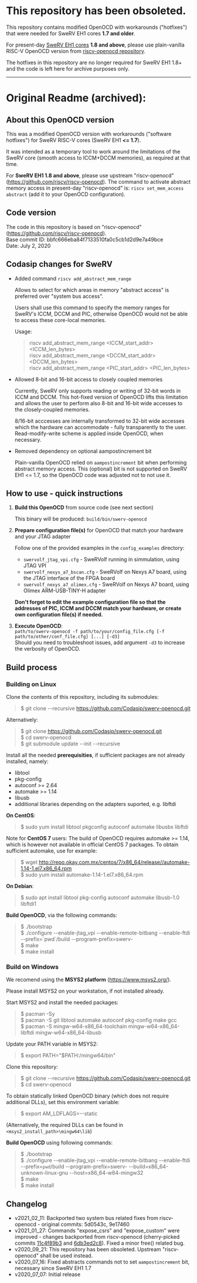 # This repository has been obsoleted.

This repository contains modified OpenOCD with workarounds ("hotfixes") that were needed for SweRV EH1 cores **1.7 and older**.

For present-day [SweRV EH1 cores](https://github.com/chipsalliance/Cores-SweRV) **1.8 and above**, please use plain-vanilla RISC-V OpenOCD version from [riscv-openocd repository](https://github.com/riscv/riscv-openocd).

The hotfixes in this repository are no longer required for SweRV EH1 1.8+ and the code is left here for archive purposes only.

---
# Original Readme (archived):


## About this OpenOCD version

This was a modified OpenOCD version with workarounds 
("software hotfixes") for SweRV RISC-V cores (SweRV EH1 **<= 1.7**).

It was intended as a temporary tool to work around the limitations
of the SweRV core (smooth access to ICCM+DCCM memories), as required at that time.

For **SweRV EH1 1.8 and above**, please use upstream "riscv-openocd" (https://github.com/riscv/riscv-openocd). The command to activate abstract memory access in present-day "riscv-openocd" is: `riscv set_mem_access abstract` (add it to your OpenOCD configuration).


## Code version

The code in this repository is based on "riscv-openocd" (https://github.com/riscv/riscv-openocd).<br>
Base commit ID: bbfc666eba84f7133510fa0c5cb1d2d9e7a49bce<br>
Date: July 2, 2020

## Codasip changes for SweRV

- Added command `riscv add_abstract_mem_range`

  Allows to select for which areas in memory "abstract access" is preferred
over "system bus access".

  Users shall use this command to specify the memory ranges for SweRV's
ICCM, DCCM and PIC, otherwise OpenOCD would not be able to access these
core-local memories.

  Usage:

  >riscv add_abstract_mem_range <ICCM_start_addr> <ICCM_len_bytes><br>
   riscv add_abstract_mem_range <DCCM_start_addr> <DCCM_len_bytes><br>
   riscv add_abstract_mem_range <PIC_start_addr> <PIC_len_bytes>

- Allowed 8-bit and 16-bit access to closely coupled memories

  Currently, SweRV only supports reading or writing of 32-bit words in ICCM and DCCM.
This hot-fixed version of OpenOCD lifts this limitation and allows the user to perform also
8-bit and 16-bit wide accesses to the closely-coupled memories.

  8/16-bit acccesses are internally transformed to 32-bit wide accesses which the hardware can
accommodate - fully transparently to the user. Read-modify-write scheme is applied inside OpenOCD,
when necessary.

- Removed dependency on optional aampostincrement bit

  Plain-vanilla OpenOCD relied on `aampostincrement` bit when performing abstract memory access.
This (optional) bit is not supported on SweRV EH1 <= 1.7, so the OpenOCD code was adjusted not to 
not use it.

## How to use - quick instructions

1. **Build this OpenOCD** from source code (see next section)

   This binary will be produced: `build/bin/swerv-openocd`

2. **Prepare configuration file(s)** for OpenOCD that match your hardware and your JTAG adapter

   Follow one of the provided examples in the `config_examples` directory: 
   
   - `swervolf_jtag_vpi.cfg` - SweRVolf running in simmulation, using JTAG VPI
   - `swervolf_nexys_a7_bscan.cfg` - SweRVolf on Nexys A7 board, using the JTAG interface of the FPGA board
   - `swervolf_nexys_a7_olimex.cfg` - SweRVolf on Nexys A7 board, using Olimex ARM-USB-TINY-H adapter

   **Don't forget to edit the example configuration file so that the addresses of PIC, ICCM and DCCM match your hardware, or create own configuration file(s) if needed.**

3. **Execute OpenOCD**:<br>
   `path/to/swerv-openocd -f path/to/your/config_file.cfg [-f path/to/other/conf_file.cfg] [...] [-d3]`<br>
   Should you need to troubleshoot issues, add argument `-d3` to increase the verbosity of OpenOCD.

## Build process

### Building on Linux

Clone the contents of this repository, including its submodules:

>$ git clone --recursive https://github.com/Codasip/swerv-openocd.git

Alternatively:

>$ git clone https://github.com/Codasip/swerv-openocd.git</br>
 $ cd swerv-openocd</br>
 $ git submodule update --init --recursive

Install all the needed **prerequisities**, if sufficient packages are not already installed, namely:
- libtool
- pkg-config
- autoconf >= 2.64
- automake >= 1.14
- libusb
- additional libraries depending on the adapters suported, e.g. libftdi
 
**On CentOS**:
>$ sudo yum install libtool pkgconfig autoconf automake libusbx libftdi

Note for **CentOS 7** users: The build of OpenOCD requires automake >= 1.14, which is 
however not available in official CentOS 7 packages. To obtain sufficient automake,
use for example:

>$ wget http://repo.okay.com.mx/centos/7/x86_64/release//automake-1.14-1.el7.x86_64.rpm<br>
 $ sudo yum install automake-1.14-1.el7.x86_64.rpm

**On Debian**:
>$ sudo apt install libtool pkg-config  autoconf automake libusb-1.0 libftdi1

**Build OpenOCD**, via the following commands:

>$ ./bootstrap<br>
 $ ./configure --enable-jtag_vpi --enable-remote-bitbang --enable-ftdi --prefix=\`pwd\`/build --program-prefix=swerv-<br>
 $ make<br>
 $ make install
 
 ### Build on Windows
 
 We recomend using the **MSYS2 platform** (https://www.msys2.org/). 

Please install MSYS2 on your workstation, if not installed already.

Start MSYS2 and install the needed packages:

>$ pacman -Sy<br>
 $ pacman -S git libtool automake autoconf pkg-config make gcc<br>
 $ pacman -S mingw-w64-x86_64-toolchain mingw-w64-x86_64-libftdi mingw-w64-x86_64-libusb

Update your PATH variable in MSYS2: 

>$ export PATH="$PATH:/mingw64/bin"

Clone this repository:

>$ git clone --recursive https://github.com/Codasip/swerv-openocd.git<br>
 $ cd swerv-openocd

To obtain statically linked OpenOCD binary (which does not require additional DLLs), set this environment variable: 

>$ export AM_LDFLAGS=--static

(Alternatively, the required DLLs can be found in  `<msys2_install_path>\mingw64\lib`)

**Build OpenOCD** using following commands: 

>$ ./bootstrap<br>
>$ ./configure --enable-jtag_vpi --enable-remote-bitbang --enable-ftdi --prefix=`pwd`/build --program-prefix=swerv- --build=x86_64-unknown-linux-gnu --host=x86_64-w64-mingw32<br>
>$ make<br>
>$ make install
 
 
 ## Changelog

 - v2021\_02\_11: Backported two system bus related fixes from riscv-openocd - original commits: 5d0543c, 9e17460
 - v2021\_01\_27: Commands "expose\_csrs" and "expose\_custom" were improved - changes backported from riscv-openocd
   (cherry-picked commits [11c4f89b3](https://github.com/riscv/riscv-openocd/commit/11c4f89b32536de6d67264812bd7418433bd863b) and [6db3ed2c8](https://github.com/riscv/riscv-openocd/commit/6db3ed2c862e04588bf80758acb463a14e9b5ff5)). Fixed a minor free() related bug.
 - v2020\_09\_21: This repository has been obsoleted. Upstream "riscv-openocd" shall be used instead.
 - v2020\_07\_16: Fixed abstracts commands not to set `aampostincrement` bit, necessary since SweRV EH1 1.7
 - v2020\_07\_07: Initial release

